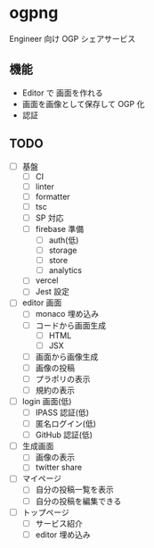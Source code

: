 # ogpng

Engineer 向け OGP シェアサービス

## 機能

- Editor で 画面を作れる
- 画面を画像として保存して OGP 化
- 認証

## TODO

- [ ] 基盤
  - [ ] CI
  - [ ] linter
  - [ ] formatter
  - [ ] tsc
  - [ ] SP 対応
  - [ ] firebase 準備
    - [ ] auth(低)
    - [ ] storage
    - [ ] store
    - [ ] analytics
  - [ ] vercel
  - [ ] Jest 設定
- [ ] editor 画面
  - [ ] monaco 埋め込み
  - [ ] コードから画面生成
    - [ ] HTML
    - [ ] JSX
  - [ ] 画面から画像生成
  - [ ] 画像の投稿
  - [ ] プラポリの表示
  - [ ] 規約の表示
- [ ] login 画面(低)
  - [ ] IPASS 認証(低)
  - [ ] 匿名ログイン(低)
  - [ ] GitHub 認証(低)
- [ ] 生成画面
  - [ ] 画像の表示
  - [ ] twitter share
- [ ] マイページ
  - [ ] 自分の投稿一覧を表示
  - [ ] 自分の投稿を編集できる
- [ ] トップページ
  - [ ] サービス紹介
  - [ ] editor 埋め込み
